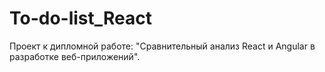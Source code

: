 # To-do-list_React
Проект к дипломной работе: "Сравнительный анализ React и Angular в разработке веб-приложений". 
